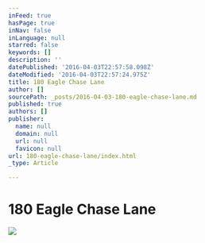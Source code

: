 ```yaml
---
inFeed: true
hasPage: true
inNav: false
inLanguage: null
starred: false
keywords: []
description: ''
datePublished: '2016-04-03T22:57:58.098Z'
dateModified: '2016-04-03T22:57:24.975Z'
title: 180 Eagle Chase Lane
author: []
sourcePath: _posts/2016-04-03-180-eagle-chase-lane.md
published: true
authors: []
publisher:
  name: null
  domain: null
  url: null
  favicon: null
url: 180-eagle-chase-lane/index.html
_type: Article

---
```

# 180 Eagle Chase Lane
![](https://the-grid-user-content.s3-us-west-2.amazonaws.com/20e06df8-ed63-4e30-93f4-03834a7a4408.jpg)